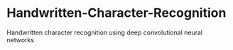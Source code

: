 # Handwritten-Character-Recognition
Handwritten character recognition using deep convolutional neural networks
